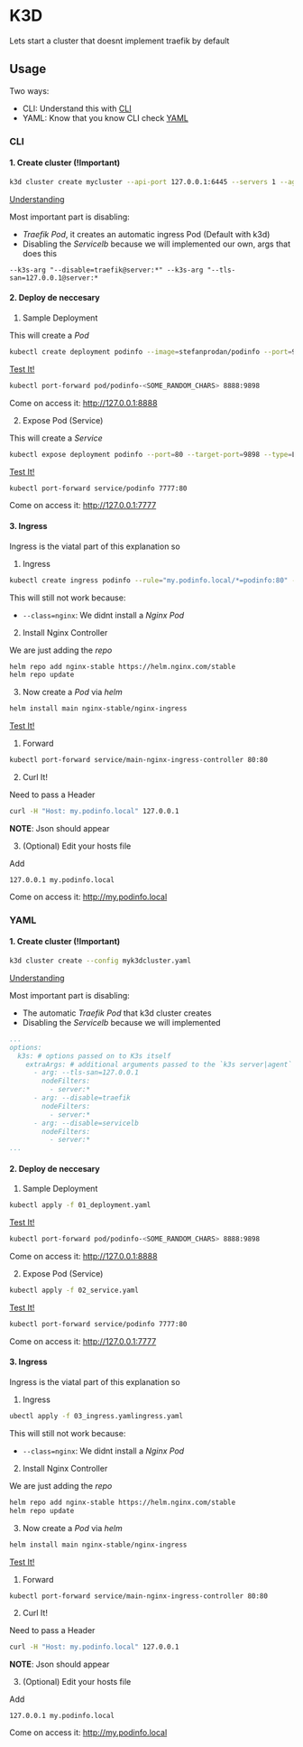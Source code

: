 # K3D

Lets start a cluster that doesnt implement traefik by default

## Usage

Two ways:

- CLI: Understand this with [CLI](#cli)
- YAML: Know that you know CLI check [YAML](#yaml)

### CLI

#### 1. Create cluster (!Important)

```sh
k3d cluster create mycluster --api-port 127.0.0.1:6445 --servers 1 --agents 2 --k3s-arg "--disable=traefik@server:*" --k3s-arg "--tls-san=127.0.0.1@server:*" --k3s-arg "--disable=servicelb@server:*"
```

<ins>Understanding</ins>

Most important part is disabling:

- _Traefik Pod_, it creates an automatic ingress Pod (Default with k3d)
- Disabling the _Servicelb_ because we will implemented our own, args that does this

```shell
--k3s-arg "--disable=traefik@server:*" --k3s-arg "--tls-san=127.0.0.1@server:*
```

#### 2. Deploy de neccesary

1. Sample Deployment

This will create a _Pod_

```sh
kubectl create deployment podinfo --image=stefanprodan/podinfo --port=9898
```

<ins>Test It!</ins>

```sh
kubectl port-forward pod/podinfo-<SOME_RANDOM_CHARS> 8888:9898
```

Come on access it: http://127.0.0.1:8888

2. Expose Pod (Service)

This will create a _Service_

```sh
kubectl expose deployment podinfo --port=80 --target-port=9898 --type=LoadBalancer
```
<ins>Test It!</ins>

```sh
kubectl port-forward service/podinfo 7777:80
```

Come on access it: http://127.0.0.1:7777

#### 3. Ingress

Ingress is the viatal part of this explanation so

1. Ingress

```sh
kubectl create ingress podinfo --rule="my.podinfo.local/*=podinfo:80" --class=nginx
```
This will still not work because:

- `--class=nginx`: We didnt install a _Nginx Pod_

2. Install Nginx Controller

We are just adding the _repo_

```sh
helm repo add nginx-stable https://helm.nginx.com/stable
helm repo update
```

3. Now create a _Pod_ via _helm_

```sh
helm install main nginx-stable/nginx-ingress
```

<ins>Test It!</ins>

1. Forward

```sh
kubectl port-forward service/main-nginx-ingress-controller 80:80
```

2. Curl It!

Need to pass a Header

```sh
curl -H "Host: my.podinfo.local" 127.0.0.1
```

**NOTE**: Json should appear

3. (Optional) Edit your hosts file

Add

```
127.0.0.1 my.podinfo.local
```

Come on access it: http://my.podinfo.local

### YAML

#### 1. Create cluster (!Important)

```sh
k3d cluster create --config myk3dcluster.yaml
```

<ins>Understanding</ins>

Most important part is disabling:

- The automatic _Traefik Pod_ that k3d cluster creates
- Disabling the _Servicelb_ because we will implemented

```yaml
...
options:
  k3s: # options passed on to K3s itself
    extraArgs: # additional arguments passed to the `k3s server|agent` command; same as `--k3s-arg`
      - arg: --tls-san=127.0.0.1
        nodeFilters:
          - server:*
      - arg: --disable=traefik
        nodeFilters:
          - server:*
      - arg: --disable=servicelb
        nodeFilters:
          - server:*
...
```

#### 2. Deploy de neccesary

1. Sample Deployment

```sh
kubectl apply -f 01_deployment.yaml
```

<ins>Test It!</ins>

```sh
kubectl port-forward pod/podinfo-<SOME_RANDOM_CHARS> 8888:9898
```

Come on access it: http://127.0.0.1:8888

2. Expose Pod (Service)

```sh
kubectl apply -f 02_service.yaml
```

<ins>Test It!</ins>

```sh
kubectl port-forward service/podinfo 7777:80
```

Come on access it: http://127.0.0.1:7777

#### 3. Ingress

Ingress is the viatal part of this explanation so

1. Ingress

```sh
ubectl apply -f 03_ingress.yamlingress.yaml
```
This will still not work because:

- `--class=nginx`: We didnt install a _Nginx Pod_

2. Install Nginx Controller

We are just adding the _repo_

```sh
helm repo add nginx-stable https://helm.nginx.com/stable
helm repo update
```

3. Now create a _Pod_ via _helm_

```sh
helm install main nginx-stable/nginx-ingress
```

<ins>Test It!</ins>

1. Forward

```sh
kubectl port-forward service/main-nginx-ingress-controller 80:80
```

2. Curl It!

Need to pass a Header

```sh
curl -H "Host: my.podinfo.local" 127.0.0.1
```

**NOTE**: Json should appear

3. (Optional) Edit your hosts file

Add

```
127.0.0.1 my.podinfo.local
```

Come on access it: http://my.podinfo.local
